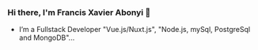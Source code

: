 ### Hi there, I'm Francis Xavier Abonyi 👋


-  I’m a Fullstack Developer "Vue.js/Nuxt.js", "Node.js, mySql, PostgreSql and MongoDB"...


